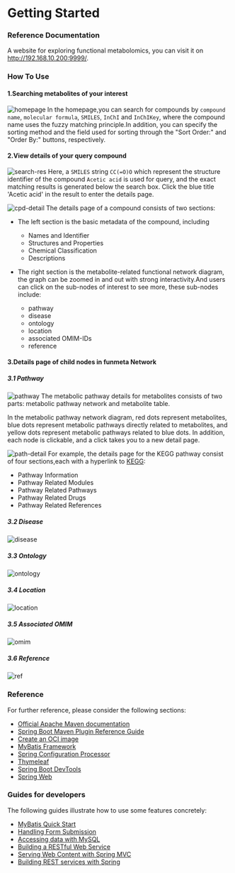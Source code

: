 # Getting Started

### Reference Documentation
A website for exploring functional metabolomics, you can visit it on http://192.168.10.200:9999/.

### How To Use

#### 1.Searching metabolites of your interest
![homepage](./imgs-readme/homepage.png)
In the homepage,you can search for compounds by `compound name`, `molecular formula`, `SMILES`, `InChI` and `InChIKey`,
where the compound name uses the fuzzy matching principle.In addition, you can specify the sorting method and the field
used for sorting through the "Sort Order:" and "Order By:" buttons, respectively.

#### 2.View details of your query compound
![search-res](./imgs-readme/search-res.png)
Here, a `SMILES` string `CC(=O)O` which represent the structure identifier of the compound `Acetic acid` is used for query, and the exact 
matching results is generated below  the search box. Click the blue title 'Acetic acid' in the result to enter the details page.

![cpd-detail](./imgs-readme/cpd-detail.png)
The details page of a compound consists of two sections: 
* The left section is the basic metadata of the compound, including
  * Names and Identifier
  * Structures and Properties
  * Chemical Classification
  * Descriptions

* The right section is the metabolite-related functional network diagram,  
the graph can be zoomed in and out with strong interactivity.And users can click on the sub-nodes of interest to see more, 
these sub-nodes include:
  * pathway
  * disease
  * ontology
  * location
  * associated OMIM-IDs
  * reference

#### 3.Details page of child nodes in funmeta Network

##### 3.1 Pathway
![pathway](./imgs-readme/pathway.png)
The metabolic pathway details for metabolites consists of two parts: 
metabolic pathway network and metabolite table.

In the metabolic pathway network diagram, red dots represent metabolites, blue dots represent 
metabolic pathways directly related to metabolites, and yellow dots represent metabolic pathways 
related to blue dots. In addition, each node is clickable, and a click takes you to a new detail page.

![path-detail](./imgs-readme/path-detail.png)
For example, the details page for the KEGG pathway consist of four sections,each with a hyperlink to [KEGG](https://www.genome.jp/kegg):
* Pathway Information
* Pathway Related Modules
* Pathway Related Pathways
* Pathway Related Drugs
* Pathway Related References

##### 3.2 Disease
![disease](./imgs-readme/disease.png)

##### 3.3 Ontology
![ontology](./imgs-readme/ontology.png)

##### 3.4 Location
![location](./imgs-readme/location.png)

##### 3.5 Associated OMIM
![omim](./imgs-readme/omim.png)

##### 3.6 Reference
![ref](./imgs-readme/ref.png)

### Reference

For further reference, please consider the following sections:

* [Official Apache Maven documentation](https://maven.apache.org/guides/index.html)
* [Spring Boot Maven Plugin Reference Guide](https://docs.spring.io/spring-boot/docs/2.6.11/maven-plugin/reference/html/)
* [Create an OCI image](https://docs.spring.io/spring-boot/docs/2.6.11/maven-plugin/reference/html/#build-image)
* [MyBatis Framework](https://mybatis.org/spring-boot-starter/mybatis-spring-boot-autoconfigure/)
* [Spring Configuration Processor](https://docs.spring.io/spring-boot/docs/2.6.11/reference/htmlsingle/#appendix.configuration-metadata.annotation-processor)
* [Thymeleaf](https://docs.spring.io/spring-boot/docs/2.6.11/reference/htmlsingle/#web.servlet.spring-mvc.template-engines)
* [Spring Boot DevTools](https://docs.spring.io/spring-boot/docs/2.6.11/reference/htmlsingle/#using.devtools)
* [Spring Web](https://docs.spring.io/spring-boot/docs/2.6.11/reference/htmlsingle/#web)

### Guides for developers

The following guides illustrate how to use some features concretely:

* [MyBatis Quick Start](https://github.com/mybatis/spring-boot-starter/wiki/Quick-Start)
* [Handling Form Submission](https://spring.io/guides/gs/handling-form-submission/)
* [Accessing data with MySQL](https://spring.io/guides/gs/accessing-data-mysql/)
* [Building a RESTful Web Service](https://spring.io/guides/gs/rest-service/)
* [Serving Web Content with Spring MVC](https://spring.io/guides/gs/serving-web-content/)
* [Building REST services with Spring](https://spring.io/guides/tutorials/rest/)

